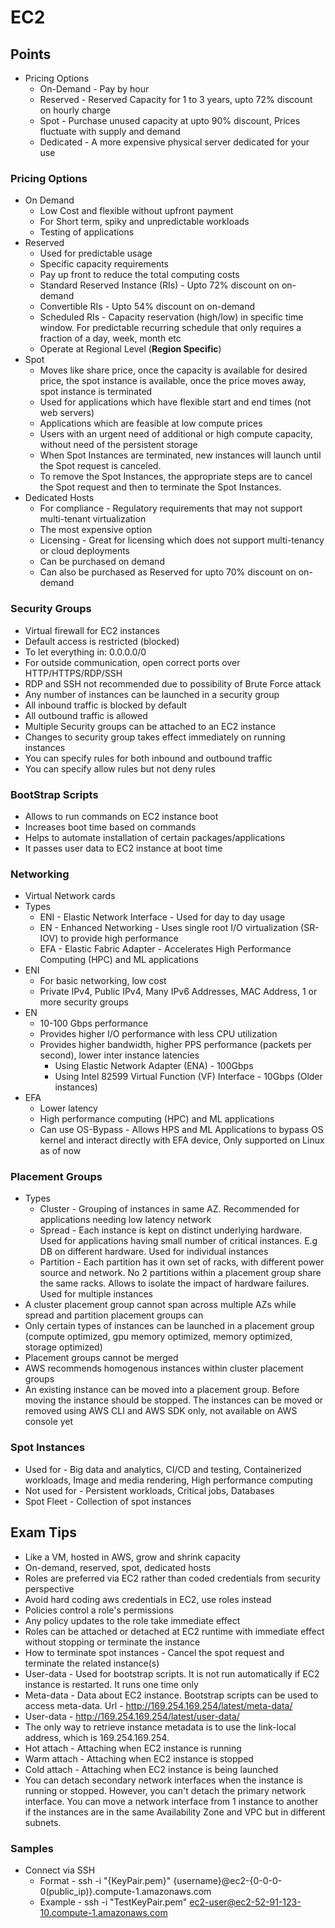 # EC2

## Points

- Pricing Options
  - On-Demand - Pay by hour
  - Reserved - Reserved Capacity for 1 to 3 years, upto 72% discount on hourly charge
  - Spot - Purchase unused capacity at upto 90% discount, Prices fluctuate with supply and demand
  - Dedicated - A more expensive physical server dedicated for your use

### Pricing Options

- On Demand
  - Low Cost and flexible without upfront payment
  - For Short term, spiky and unpredictable workloads
  - Testing of applications
- Reserved
  - Used for predictable usage
  - Specific capacity requirements
  - Pay up front to reduce the total computing costs
  - Standard Reserved Instance (RIs) - Upto 72% discount on on-demand
  - Convertible RIs - Upto 54% discount on on-demand
  - Scheduled RIs - Capacity reservation (high/low) in specific time window. For predictable recurring schedule that only requires a fraction of a day, week, month etc
  - Operate at Regional Level (**Region Specific**)
- Spot
  - Moves like share price, once the capacity is available for desired price, the spot instance is available, once the price moves away, spot instance is terminated
  - Used for applications which have flexible start and end times (not web servers)
  - Applications which are feasible at low compute prices
  - Users with an urgent need of additional or high compute capacity, without need of the persistent storage
  - When Spot Instances are terminated, new instances will launch until the Spot request is canceled.
  - To remove the Spot Instances, the appropriate steps are to cancel the Spot request and then to terminate the Spot Instances.
- Dedicated Hosts
  - For compliance - Regulatory requirements that may not support multi-tenant virtualization
  - The most expensive option
  - Licensing - Great for licensing which does not support multi-tenancy or cloud deployments
  - Can be purchased on demand
  - Can also be purchased as Reserved for upto 70% discount on on-demand

### Security Groups

- Virtual firewall for EC2 instances
- Default access is restricted (blocked)
- To let everything in: 0.0.0.0/0
- For outside communication, open correct ports over HTTP/HTTPS/RDP/SSH
- RDP and SSH not recommended due to possibility of Brute Force attack
- Any number of instances can be launched in a security group
- All inbound traffic is blocked by default
- All outbound traffic is allowed
- Multiple Security groups can be attached to an EC2 instance
- Changes to security group takes effect immediately on running instances
- You can specify rules for both inbound and outbound traffic
- You can specify allow rules but not deny rules

### BootStrap Scripts

- Allows to run commands on EC2 instance boot
- Increases boot time based on commands
- Helps to automate installation of certain packages/applications
- It passes user data to EC2 instance at boot time

### Networking

- Virtual Network cards
- Types
  - ENI - Elastic Network Interface - Used for day to day usage
  - EN  - Enhanced Networking - Uses single root I/O virtualization (SR-IOV) to provide high performance
  - EFA - Elastic Fabric Adapter - Accelerates High Performance Computing (HPC) and ML applications
- ENI
  - For basic networking, low cost
  - Private IPv4, Public IPv4, Many IPv6 Addresses, MAC Address, 1 or more security groups
- EN
  - 10-100 Gbps performance
  - Provides higher I/O performance with less CPU utilization
  - Provides higher bandwidth, higher PPS performance (packets per second), lower inter instance latencies
    - Using Elastic Network Adapter (ENA) - 100Gbps
    - Using Intel 82599 Virtual Function (VF) Interface - 10Gbps (Older instances)
- EFA
  - Lower latency
  - High performance computing (HPC) and ML applications
  - Can use OS-Bypass - Allows HPS and ML Applications to bypass OS kernel and interact directly with EFA device, Only supported on Linux as of now

### Placement Groups

- Types
  - Cluster - Grouping of instances in same AZ. Recommended for applications needing low latency network
  - Spread - Each instance is kept on distinct underlying hardware. Used for applications having small number of critical instances. E.g DB on different hardware. Used for individual instances
  - Partition - Each partition has it own set of racks, with different power source and network. No 2 partitions within a placement group share the same racks. Allows to isolate the impact of hardware failures. Used for multiple instances
- A cluster placement group cannot span across multiple AZs while spread and partition placement groups can
- Only certain types of instances can be launched in a placement group (compute optimized, gpu memory optimized, memory optimized, storage optimized)
- Placement groups cannot be merged
- AWS recommends homogenous instances within cluster placement groups
- An existing instance can be moved into a placement group. Before moving the instance should be stopped. The instances can be moved or removed using AWS CLI and AWS SDK only, not available on AWS console yet

### Spot Instances

- Used for - Big data and analytics, CI/CD and testing, Containerized workloads, Image and media rendering, High performance computing
- Not used for - Persistent workloads, Critical jobs, Databases
- Spot Fleet - Collection of spot instances

## Exam Tips

- Like a VM, hosted in AWS, grow and shrink capacity
- On-demand, reserved, spot, dedicated hosts
- Roles are preferred via EC2 rather than coded credentials from security perspective
- Avoid hard coding aws credentials in EC2, use roles instead
- Policies control a role's permissions
- Any policy updates to the role take immediate effect
- Roles can be attached or detached at EC2 runtime with immediate effect without stopping or terminate the instance
- How to terminate spot instances - Cancel the spot request and terminate the related instance(s)
- User-data - Used for bootstrap scripts. It is not run automatically if EC2 instance is restarted. It runs one time only
- Meta-data - Data about EC2 instance. Bootstrap scripts can be used to access meta-data. Url - http://169.254.169.254/latest/meta-data/
- User-data - http://169.254.169.254/latest/user-data/
- The only way to retrieve instance metadata is to use the link-local address, which is 169.254.169.254.
- Hot attach - Attaching when EC2 instance is running
- Warm attach - Attaching when EC2 instance is stopped
- Cold attach - Attaching when EC2 instance is being launched
- You can detach secondary network interfaces when the instance is running or stopped. However, you can't detach the primary network interface. You can move a network interface from 1 instance to another if the instances are in the same Availability Zone and VPC but in different subnets.

### Samples

- Connect via SSH
  - Format - ssh -i "{KeyPair.pem}" {username}@ec2-{0-0-0-0(public_ip)}.compute-1.amazonaws.com
  - Example - ssh -i "TestKeyPair.pem" ec2-user@ec2-52-91-123-10.compute-1.amazonaws.com
